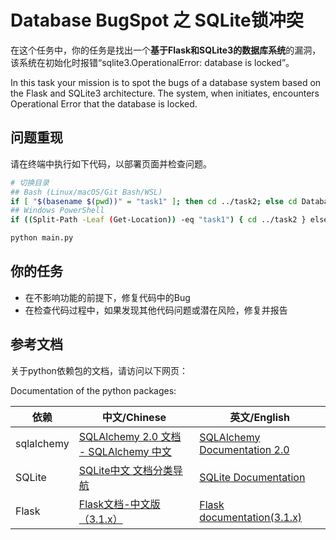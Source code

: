 # Database BugSpot 之 SQLite锁冲突

在这个任务中，你的任务是找出一个**基于Flask和SQLite3的数据库系统**的漏洞，该系统在初始化时报错“sqlite3.OperationalError: database is locked”。

In this task your mission is to spot the bugs of a database system based on the Flask and SQLite3 architecture. The system, when initiates, encounters Operational Error that the database is locked.

## 问题重现

请在终端中执行如下代码，以部署页面并检查问题。

```bash
# 切换目录
## Bash (Linux/macOS/Git Bash/WSL)
if [ "$(basename $(pwd))" = "task1" ]; then cd ../task2; else cd Database/task2; fi
## Windows PowerShell
if ((Split-Path -Leaf (Get-Location)) -eq "task1") { cd ../task2 } else { cd Database/task2 }

python main.py
```

## 你的任务

- 在不影响功能的前提下，修复代码中的Bug
- 在检查代码过程中，如果发现其他代码问题或潜在风险，修复并报告

## 参考文档

关于python依赖包的文档，请访问以下网页：

Documentation of the python packages:

| 依赖         | 中文/Chinese                                                                           | 英文/English                                                                 |
| ---------- | ------------------------------------------------------------------------------------ | -------------------------------------------------------------------------- |
| sqlalchemy | [SQLAlchemy 2.0 文档 - SQLAlchemy 中文](https://docs.sqlalchemy.org.cn/en/20/intro.html) | [SQLAlchemy Documentation 2.0](https://docs.sqlalchemy.org/en/20/)         |
| SQLite     | [SQLite中文 文档分类导航](https://www.sqlite.cn/docs.html)                                   | [SQLite Documentation](https://sqlite.org/docs.html)                       |
| Flask      | [Flask文档-中文版（3.1.x）](https://flask.org.cn/en/stable/)                                | [Flask documentation(3.1.x)](https://flask.palletsprojects.com/en/stable/) |
